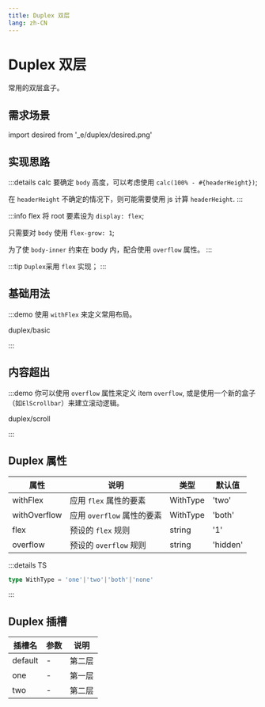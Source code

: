 ```yaml
---
title: Duplex 双层
lang: zh-CN
---
```


# Duplex 双层

常用的双层盒子。

## 需求场景

<vp-script setup>
import desired from '_e/duplex/desired.png'
</vp-script>

<el-image :src="desired" p="10"/>

## 实现思路

:::details calc
要确定 `body` 高度，可以考虑使用 `calc(100% - #{headerHeight})`;

在 `headerHeight` 不确定的情况下，则可能需要使用 js 计算 `headerHeight`.
::: 

:::info flex
将 root 要素设为 `display: flex`; 

只需要对 `body` 使用 `flex-grow: 1`;

为了使 `body-inner` 约束在 body 内，配合使用 `overflow` 属性。
::: 

:::tip
`Duplex`采用 `flex` 实现；
:::

## 基础用法

:::demo 使用 `withFlex` 来定义常用布局。

duplex/basic

:::

## 内容超出

:::demo 你可以使用 `overflow` 属性来定义 item `overflow`, 或是使用一个新的盒子（如`ElScrollbar`）来建立滚动逻辑。

duplex/scroll

:::


## Duplex 属性

| 属性 | 说明 | 类型 |默认值|
| --------------- | ----------------- | ------------|------------- |
| withFlex | 应用 `flex` 属性的要素| WithType | 'two' |
| withOverflow | 应用 `overflow` 属性的要素| WithType | 'both' |
| flex | 预设的 `flex` 规则 | string | '1'|
| overflow | 预设的 `overflow` 规则 | string | 'hidden'|


:::details TS
```ts
type WithType = 'one'|'two'|'both'|'none'
```
:::

## Duplex 插槽

| 插槽名   | 参数  | 说明       |
| ------- | -------- | -------- |
| default | - | 第二层  |
| one    | - | 第一层 |
| two    | - | 第二层  |

